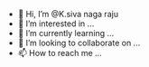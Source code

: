 - 👋 Hi, I’m @K.siva naga raju
- 👀 I’m interested in ...
- 🌱 I’m currently learning ...
- 💞️ I’m looking to collaborate on ...
- 📫 How to reach me ...

<!---
sivanagaraju/sivanagarju is a ✨ special ✨ repository because its `README.md` (this file) appears on your GitHub profile.
You can click the Preview link to take a look at your changes.
--->
